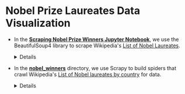 # Nobel Prize Laureates Data Visualization

* In the [**Scraping Nobel Prize Winners Jupyter Notebook**](https://github.com/dtemir/data-science/blob/main/data-visualization-oreilly/Scraping%20Nobel%20Prize%20Winners.ipynb), 
  we use the BeautifulSoup4 library to scrape Wikipedia's [List of Nobel Laureates](https://en.wikipedia.org/wiki/List_of_Nobel_laureates).
  <details>
  
    * We use **BeautifulSoup's** lxml parser to select the table with the xpath of <code>table.sortable.wikitable</code>.
    * We then iterate over the columns and rows of the table to fetch information like name, year, category, and link in a list.
    * We also try to scrape nationalities of each laureate by making a request to each of their personal pages and
    sending a request to fetch it from the xpath of <code>table.infobox tr</code>.
    * See the notebook for more, [**NBViewer**](https://nbviewer.jupyter.org/github/dtemir/data-science/blob/main/data-visualization-oreilly/Scraping%20Nobel%20Prize%20Winners.ipynb). 
  </details>

* In the [**nobel_winners**](https://github.com/dtemir/data-science/tree/main/data-visualization-oreilly/nobel_winners) directory, 
  we use Scrapy to build spiders that crawl Wikipedia's [List of Nobel laureates by country](https://en.wikipedia.org/wiki/List_of_Nobel_laureates_by_country)
  for data.
  
  <details>

    * We use **Scrapy** and xpath to scrape data from the pages.
    * The first spider is [**nwinners_list_spider**](https://github.com/dtemir/data-science/blob/main/data-visualization-oreilly/nobel_winners/nobel_winners/spiders/nwinners_list_spider.py), 
      for scraping a list of Nobel Laureates into a *json* file, [**nobel_winners.json**](https://github.com/dtemir/data-science/blob/main/data-visualization-oreilly/nobel_winners/nobel_winners/nobel_winners.json).
      * The spider scrapes information like name, year, category, country, year of birth, year of death.
    * The second spider is [**nwinners_minibio**](https://github.com/dtemir/data-science/blob/main/data-visualization-oreilly/nobel_winners/nobel_winners/spiders/nwinners_minibio.py), 
      for scraping each Laureate individual bio from their wikipage into a *json* file, [**minibios.json**](https://github.com/dtemir/data-science/blob/main/data-visualization-oreilly/nobel_winners/nobel_winners/minibios.json).
      * The spider scrapes information like the first paragraph of their bio, image urls, and link to their webpage. 
        (check [**pipelines.py**](https://github.com/dtemir/data-science/blob/main/data-visualization-oreilly/nobel_winners/nobel_winners/pipelines.py) for how it saves the images)
  </details>
 